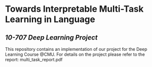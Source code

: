 # Towards Interpretable Multi-Task Learning in Language
## _10-707 Deep Learning Project_

This repository contains an implementation of our project for the Deep Learning Course @CMU. For details on the project please refer to the report: multi_task_report.pdf
